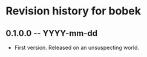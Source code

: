 # Revision history for bobek

## 0.1.0.0  -- YYYY-mm-dd

* First version. Released on an unsuspecting world.
